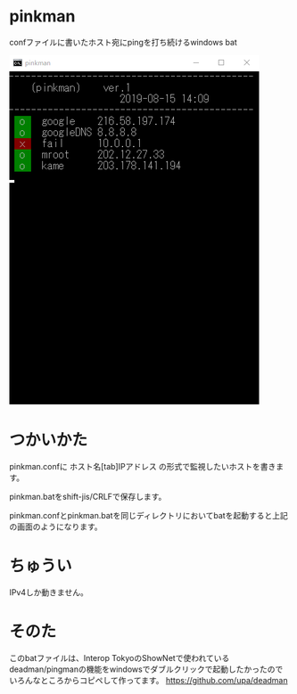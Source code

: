# pinkman
confファイルに書いたホスト宛にpingを打ち続けるwindows bat

![DEMO](https://raw.githubusercontent.com/satsuzuk/pinkman/master/img/pinkman-demo.gif)


# つかいかた

pinkman.confに
ホスト名[tab]IPアドレス
の形式で監視したいホストを書きます。

pinkman.batをshift-jis/CRLFで保存します。

pinkman.confとpinkman.batを同じディレクトリにおいてbatを起動すると上記の画面のようになります。

# ちゅうい

IPv4しか動きません。

# そのた
このbatファイルは、Interop TokyoのShowNetで使われているdeadman/pingmanの機能をwindowsでダブルクリックで起動したかったのでいろんなところからコピペして作ってます。
https://github.com/upa/deadman


